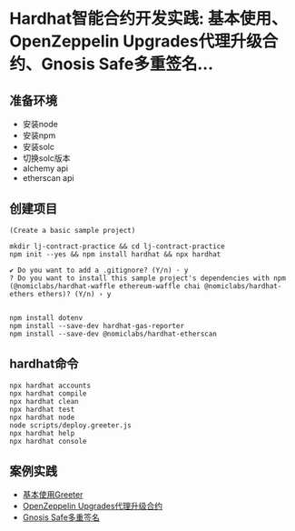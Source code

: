 # Hardhat智能合约开发实践: 基本使用、OpenZeppelin Upgrades代理升级合约、Gnosis Safe多重签名...

## 准备环境

- 安装node
- 安装npm
- 安装solc
- 切换solc版本
- alchemy api
- etherscan api

## 创建项目

```
(Create a basic sample project)

mkdir lj-contract-practice && cd lj-contract-practice
npm init --yes && npm install hardhat && npx hardhat

✔ Do you want to add a .gitignore? (Y/n) · y
? Do you want to install this sample project's dependencies with npm (@nomiclabs/hardhat-waffle ethereum-waffle chai @nomiclabs/hardhat-ethers ethers)? (Y/n) › y


npm install dotenv
npm install --save-dev hardhat-gas-reporter 
npm install --save-dev @nomiclabs/hardhat-etherscan
```

## hardhat命令

```shell
npx hardhat accounts
npx hardhat compile
npx hardhat clean
npx hardhat test
npx hardhat node
node scripts/deploy.greeter.js
npx hardhat help
npx hardhat console
```

## 案例实践

- [基本使用Greeter](./docs/greeter.md)
- [OpenZeppelin Upgrades代理升级合约](./docs/proxy.md)
- [Gnosis Safe多重签名](/docs/gnosis_safe.md)
